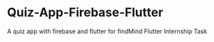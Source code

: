 # Quiz-App-Firebase-Flutter
A quiz app with firebase and flutter for findMind Flutter Internship Task
